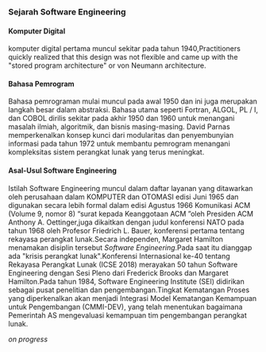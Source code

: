 ### Sejarah Software Engineering
#### Komputer Digital 
komputer digital pertama muncul sekitar pada tahun 1940,Practitioners quickly realized that this design was not flexible and came up with the "stored program architecture" or von Neumann architecture.

#### Bahasa Pemrogram
Bahasa pemrograman mulai muncul pada awal 1950 dan ini juga merupakan langkah besar dalam abstraksi. Bahasa utama seperti Fortran, ALGOL, PL / I, dan COBOL dirilis sekitar pada akhir 1950 dan 1960 untuk menangani masalah ilmiah, algoritmik, dan bisnis masing-masing. David Parnas memperkenalkan konsep kunci dari modularitas dan penyembunyian informasi pada tahun 1972 untuk membantu pemrogram menangani kompleksitas sistem perangkat lunak yang terus meningkat.

#### Asal-Usul Software Engineering
Istilah Software Engineering muncul dalam daftar layanan yang ditawarkan oleh perusahaan dalam KOMPUTER dan OTOMASI edisi Juni 1965 dan digunakan secara lebih formal dalam edisi Agustus 1966 Komunikasi ACM (Volume 9, nomor 8) “surat kepada Keanggotaan ACM ”oleh Presiden ACM Anthony A. Oettinger,juga dikaitkan dengan judul konferensi NATO pada tahun 1968 oleh Profesor Friedrich L. Bauer, konferensi pertama tentang rekayasa perangkat lunak.Secara independen, Margaret Hamilton menamakan disiplin tersebut _Software Engineering_.Pada saat itu dianggap ada "krisis perangkat lunak".Konferensi Internasional ke-40 tentang Rekayasa Perangkat Lunak (ICSE 2018) merayakan 50 tahun Software Engineering dengan Sesi Pleno dari Frederick Brooks dan Margaret Hamilton.Pada tahun 1984, Software Engineering Institute (SEI) didirikan sebagai pusat penelitian dan pengembangan.Tingkat Kematangan Proses yang diperkenalkan akan menjadi Integrasi Model Kematangan Kemampuan untuk Pengembangan (CMMI-DEV), yang telah menentukan bagaimana Pemerintah AS mengevaluasi kemampuan tim pengembangan perangkat lunak.

_on progress_
